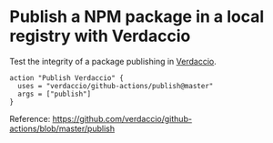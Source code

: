 # Publish a NPM package in a local registry with Verdaccio

Test the integrity of a package publishing in [Verdaccio](https://verdaccio.org/).

```
action "Publish Verdaccio" {
  uses = "verdaccio/github-actions/publish@master"
  args = ["publish"]
}
```


Reference: https://github.com/verdaccio/github-actions/blob/master/publish